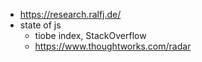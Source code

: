 
* https://research.ralfj.de/
* state of js
  * tiobe index, StackOverflow 
  * https://www.thoughtworks.com/radar
